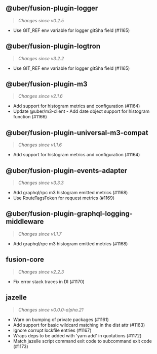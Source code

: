 ## @uber/fusion-plugin-logger
> *Changes since v0.2.5*

 - Use GIT_REF env variable for logger gitSha field (#1165)

## @uber/fusion-plugin-logtron
> *Changes since v3.2.2*

 - Use GIT_REF env variable for logger gitSha field (#1165)

## @uber/fusion-plugin-m3
> *Changes since v2.1.6*

 - Add support for histogram metrics and configuration (#1164)
 - Update @uber/m3-client - Add date object support for histogram function (#1166)

## @uber/fusion-plugin-universal-m3-compat
> *Changes since v1.1.6*

 - Add support for histogram metrics and configuration (#1164)

## @uber/fusion-plugin-events-adapter
 > *Changes since v3.3.3*

  - Add graphql/rpc m3 histogram emitted metrics (#1168)
  - Use RouteTagsToken for request metrics (#1169)

## @uber/fusion-plugin-graphql-logging-middleware
> *Changes since v1.1.7*

 - Add graphql/rpc m3 histogram emitted metrics (#1168)

## fusion-core
> *Changes since v2.2.3*

 - Fix error stack traces in DI (#1170)

## jazelle
> *Changes since v0.0.0-alpha.21*

 - Warn on bumping of private packages (#1161)
 - Add support for basic wildcard matching in the dist attr (#1163)
 - Ignore corrupt lockfile entries (#1167)
 - Wraps deps to be added with 'yarn add' in quotations (#1172)
 - Match jazelle script command exit code to subcommand exit code (#1173)
